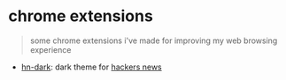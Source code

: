 # chrome extensions

> some chrome extensions i've made for improving my web browsing experience

- [hn-dark](hn-dark): dark theme for [hackers news](https://news.ycombinator.com/)

